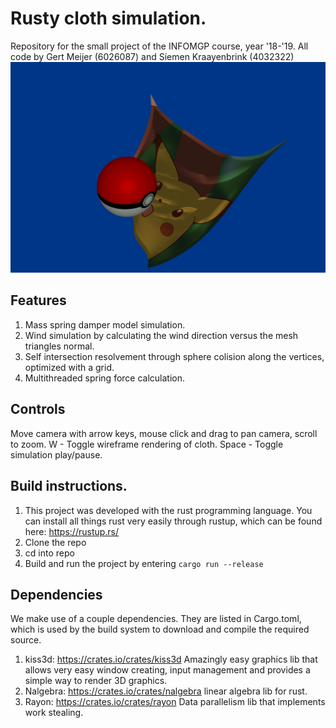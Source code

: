 # Rusty cloth simulation.
Repository for the small project of the INFOMGP course, year '18-'19. All code by Gert Meijer (6026087) and Siemen Kraayenbrink (4032322)
![screenshot died, appearently](https://github.com/Melleth/cloth_simulation/blob/master/screenshot.png "SCREENSHOT :D")
## Features
1. Mass spring damper model simulation.
2. Wind simulation by calculating the wind direction versus the mesh triangles normal.
3. Self intersection resolvement through sphere colision along the vertices, optimized with a grid.
4. Multithreaded spring force calculation.

## Controls
Move camera with arrow keys, mouse click and drag to pan camera, scroll to zoom.
W - Toggle wireframe rendering of cloth.
Space - Toggle simulation play/pause.

## Build instructions.
1. This project was developed with the rust programming language. You can install all things rust very easily through rustup,
which can be found here: https://rustup.rs/
2. Clone the repo
3. cd into repo
4. Build and run the project by entering ``cargo run --release``

## Dependencies
We make use of a couple dependencies. They are listed in Cargo.toml, which is used by the build system to download and
compile the required source.

1. kiss3d: https://crates.io/crates/kiss3d
Amazingly easy graphics lib that allows very easy window creating, input management and provides a simple way to render 3D graphics.
2. Nalgebra: https://crates.io/crates/nalgebra
linear algebra lib for rust.
3. Rayon: https://crates.io/crates/rayon
Data parallelism lib that implements work stealing.

